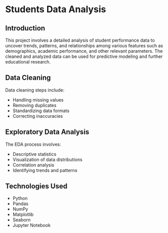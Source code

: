 # Students Data Analysis

## Introduction

This project involves a detailed analysis of student performance data to uncover trends, patterns, and relationships among various features such as demographics, academic performance, and other relevant parameters. The cleaned and analyzed data can be used for predictive modeling and further educational research.

## Data Cleaning

Data cleaning steps include:

- Handling missing values
- Removing duplicates
- Standardizing data formats
- Correcting inaccuracies

## Exploratory Data Analysis

The EDA process involves:

- Descriptive statistics
- Visualization of data distributions
- Correlation analysis
- Identifying trends and patterns

## Technologies Used

- Python
- Pandas
- NumPy
- Matplotlib
- Seaborn
- Jupyter Notebook
